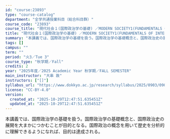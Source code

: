 ```yaml
---
id: "course:23893"
type: "course-catalog"
department: "全学共通授業科目（総合科目群）"
course_code: "23893"
course_title: "現代社会１(国際政治学の基礎) ／MODERN SOCIETY1(FUNDAMENTALS OF INTERNATIONAL POLITICAL SCIENCE)"
title: "現代社会１(国際政治学の基礎) ／MODERN SOCIETY1(FUNDAMENTALS OF INTERNATIONAL POLITICAL SCIENCE)"
summary: "本講義では、国際政治学の基礎を扱う。国際政治学の基礎概念と、国際政治史の展開を大まかにつかむことが目的となる。国際政治の概念を用いて歴史を分析的に理解できるようになれば、目的は達成される。"
tags: []
campus: ""
term: ""
period: "火3／Tue 3"
course_type: "秋学期／Fall"
credits: 2
year: "2025年度／2025 Academic Year 秋学期／FALL SEMESTER"
main_instructor: "大串 敦"
instructors: ["[]"]
syllabus_url: "https://www.dokkyo.ac.jp/research/syllabus/2025/0903/0903_23893_ja_JP.html"
license: "CC-BY-4.0"
version:
  created_at: "2025-10-29T12:47:51.635451Z"
  updated_at: "2025-10-29T12:47:51.635451Z"
---
```

本講義では、国際政治学の基礎を扱う。国際政治学の基礎概念と、国際政治史の展開を大まかにつかむことが目的となる。国際政治の概念を用いて歴史を分析的に理解できるようになれば、目的は達成される。
